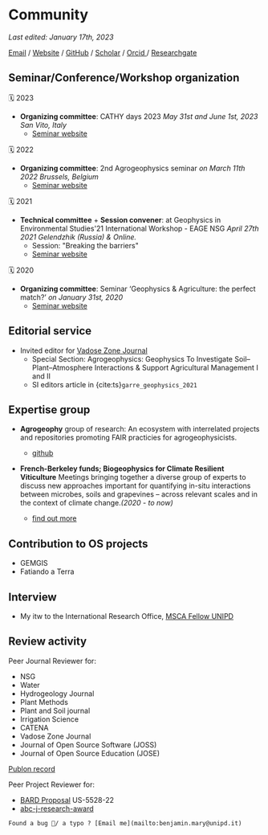# Community

_Last edited: January 17th, 2023_

<script type='text/javascript' src='https://d1bxh8uas1mnw7.cloudfront.net/assets/embed.js'></script>


<!--
## About
Benjamin Mary

_I'm a Marie-Curie fellow working with geophysics applied to agronomy between Padua (IT) and Berkeley (USA)_ <br>

--> 

[Email](mailto:benjamin.mary@unipd.it) / [Website](JupyterBook) / [GitHub](https://github.com/benjmy/) / [Scholar](https://scholar.google.com/citations?user=3kDP4-AAAAAJ&hl=en) / <a href="https://orcid.org/0000-0001-7199-2885"> Orcid </a> / <a href="https://www.researchgate.net/profile/Benjamin-Mary-2"> Researchgate </a>


## Seminar/Conference/Workshop organization 

🗓️ 2023
- **Organizing committee**: CATHY days 2023 _May 31st and June 1st, 2023 San Vito, Italy_ 
	- <a href="https://cathy-org.github.io/CATHY_days_2023/" target="_blank">Seminar website</a>
	
🗓️ 2022
- **Organizing committee**: 2nd Agrogeophysics seminar _on March 11th 2022 Brussels, Belgium_ 
	- <a href="https://agrogeophy.github.io/2nd_agrogeophysics_seminar/" target="_blank">Seminar website</a>
	
🗓️ 2021
- **Technical committee** + **Session convener**: at Geophysics in Environmental Studies'21 International Workshop - EAGE NSG _April 27th 2021 Gelendzhik (Russia) & Online._
	- Session: "Breaking the barriers"
	- <a href="https://eage.eventsair.com/geophysics-for-landscape-studies-2021/" target="_blank">Seminar website</a>
	
🗓️ 2020
- **Organizing committee**: Seminar ‘Geophysics & Agriculture: the perfect match?’ _on January 31st, 2020_ 
	- <a href="http://www.soilbelgium.be/?p=3596" target="_blank">Seminar website</a>


## Editorial service

- Invited editor for [Vadose Zone Journal](https://acsess.onlinelibrary.wiley.com/journal/15391663)
	- Special Section: Agrogeophysics: Geophysics To Investigate Soil–Plant–Atmosphere Interactions & Support Agricultural Management I and II
	- SI editors article in {cite:ts}`garre_geophysics_2021`


## Expertise group


- **Agrogeophy** group of research: An ecosystem with interrelated projects and repositories promoting FAIR practicies for agrogeophysicists.
	- [github](https://github.com/agrogeophy)


- **French-Berkeley funds; Biogeophysics for Climate Resilient Viticulture** Meetings bringing together a diverse group of experts to discuss new approaches important for quantifying in-situ interactions between microbes, soils and grapevines – across relevant scales and in the context of climate change._(2020 - to now)_
	- [find out more](https://sites.google.com/lbl.gov/biogeophysics-viticulture/home?authuser=0)
	
	
## Contribution to OS projects

- GEMGIS
- Fatiando a Terra

	
## Interview 

- My itw to the International Research Office, [MSCA Fellow UNIPD](https://www.unipd.it/en/msca-mary)



## Review activity

Peer Journal Reviewer for: 

- NSG
- Water
- Hydrogeology Journal
- Plant Methods
- Plant and Soil journal
- Irrigation Science
- CATENA 
- Vadose Zone Journal
- Journal of Open Source Software (JOSS)
- Journal of Open Source Education (JOSE)

[Publon record](https://publons.com/researcher/1516310/benjamin-mary/)

Peer Project Reviewer for: 

- [BARD Proposal](https://www.bard-isus.com/) US-5528-22
- [abc-j-research-award](http://www.geoverbund-abcj.de/geoverbund/EN/Home/research/young-academics-award/young-academics-award_node.html)


```{warning}
Found a bug 🐛/ a typo ? [Email me](mailto:benjamin.mary@unipd.it)
```




